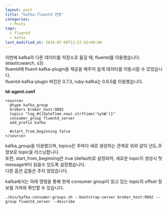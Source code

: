 ```yaml
---
layout: post
title: "kafka-fluentd 연동"
categories:
  - Posts
tags:
  - fluentd
  - kafka
last_modified_at: 2018-07-09T12:57:42+09:00
---
```


이번에 kafka의 다른 데이터를 저장소로 옮길 때, fluentd를 이용했습니다.(elasticsearch, s3) <br>
fluentd에 fluent-kafka-plugin을 제공을 해주어 쉽게 데이터를 이동시킬 수 있었습니다. <br>
fluentd-kafka-plugin 버전은 0.7.3, ruby-kafka는 0.6.5를 이용했습니다.

**td-agent.conf**
```
<source>
  @type kafka_group
  brokers broker_host:9092
  topics "log_#{(DateTime.now).strftime('%y%W')}"
  consumer_group fluentd_server
  add_prefix kafka

  #start_from_beginning false
</source>

```
kafka_group을 이용했으며, topics은 주마다 새로 생성하는 관계로 위와 같이 년도,주 정보로 topic을 리스닝합니다. <br>
또한, start_from_beginning은 true (default)로 설정되어, 새로운 topic이 생성시 첫 message부터 읽을수 있도록 설정했습니다.<br>
다른 옵션 값들은 주지 않았습니다. <br>

kafka에서는 아래 명령을 통해 현재 consumer group이 읽고 있는 topic의 offset 정보를 가져와 확인할 수 있습니다.

```
./bin/kafka-consumer-groups.sh --bootstrap-server broker_host:9092 --group fluentd_server --describe
```
